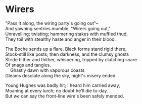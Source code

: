 # Wirers
"Pass it along, the wiring party's going out"–  
And yawning sentries mumble, "Wirers going out,"  
Unravelling; twisting; hammering stakes with muffled thud,  
They toil with stealthy haste and anger in their blood.  

The Boche sends up a flare. Black forms stand rigid there,  
Stock-still like posts; then darkness, and the clumsy ghosts  
Stride hither and thither, whispering, tripped by clutching snare  
Of snags and tangles.  
&nbsp;&nbsp;&nbsp;&nbsp;Ghastly dawn with vaporous coasts  
Gleams desolate along the sky, night's misery ended.  

Young Hughes was badly hit; I heard him carried away,  
Moaning at every lurch; no doubt he'll die to-day.  
But _we_ can say the front-line wire's been safely mended.  
